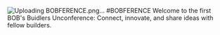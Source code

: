 ![Uploading BOBFERENCE.png…]()
#BOBFERENCE
Welcome to the first BOB's Buidlers Unconference: Connect, innovate, and share ideas with fellow builders.

